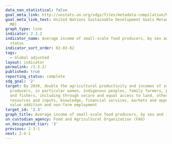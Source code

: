 ```yaml
---
data_non_statistical: false
goal_meta_link: http://unstats.un.org/sdgs/files/metadata-compilation/Metadata-Goal-2.pdf
goal_meta_link_text: United Nations Sustainable Development Goals Metadata (PDF 4.0
  MB)
graph_type: line
indicator: 2.3.2
indicator_name: Average income of small-scale food producers, by sex and indigenous
  status
indicator_sort_order: 02-03-02
tags:
  - Global adjusted
layout: indicator
permalink: /2-3-2/
published: true
reporting_status: complete
sdg_goal: '2'
target: By 2030, double the agricultural productivity and incomes of small-scale food
  producers, in particular women, indigenous peoples, family farmers, pastoralists
  and fishers, including through secure and equal access to land, other productive
  resources and inputs, knowledge, financial services, markets and opportunities for
  value addition and non-farm employment
target_id: '2.3'
graph_title: Average income of small-scale food producers, by sex and indigenous status
un_custodian_agency: Food and Agricultural Organization (FAO)
un_designated_tier: '3'
previous: 2-3-1
next: 2-4-1
---
```


